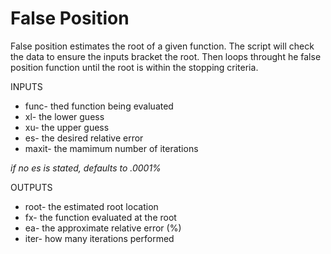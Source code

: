 # False Position # 

False position estimates the root of a given function. The script will check the data to ensure the inputs bracket the root. Then loops throught he false position function until the root is within the stopping criteria.  


INPUTS 
* func- thed function being evaluated 
* xl- the lower guess
* xu- the upper guess
* es- the desired relative error
* maxit- the mamimum number of iterations

*if no es is stated, defaults to .0001%* 

OUTPUTS
* root- the estimated root location
* fx- the function evaluated at the root
* ea- the approximate relative error (%)
* iter- how many iterations performed
